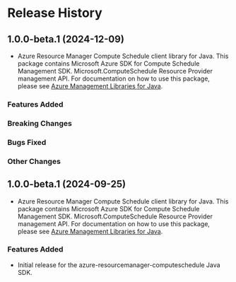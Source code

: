# Release History

## 1.0.0-beta.1 (2024-12-09)

- Azure Resource Manager Compute Schedule client library for Java. This package contains Microsoft Azure SDK for Compute Schedule Management SDK. Microsoft.ComputeSchedule Resource Provider management API. For documentation on how to use this package, please see [Azure Management Libraries for Java](https://aka.ms/azsdk/java/mgmt).

### Features Added

### Breaking Changes

### Bugs Fixed

### Other Changes

## 1.0.0-beta.1 (2024-09-25)

- Azure Resource Manager Compute Schedule client library for Java. This package contains Microsoft Azure SDK for Compute Schedule Management SDK. Microsoft.ComputeSchedule Resource Provider management API. For documentation on how to use this package, please see [Azure Management Libraries for Java](https://aka.ms/azsdk/java/mgmt).

### Features Added

- Initial release for the azure-resourcemanager-computeschedule Java SDK.
